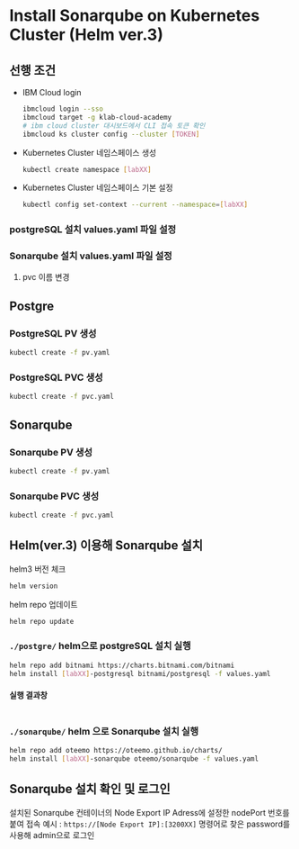 # Install Sonarqube on Kubernetes Cluster (Helm ver.3)

## 선행 조건
- IBM Cloud login
    ```bash
    ibmcloud login --sso
    ibmcloud target -g klab-cloud-academy
    # ibm cloud cluster 대시보드에서 CLI 접속 토큰 확인
    ibmcloud ks cluster config --cluster [TOKEN]
    ```
- Kubernetes Cluster 네임스페이스 생성
    ```bash
    kubectl create namespace [labXX]
    ```
- Kubernetes Cluster 네임스페이스 기본 설정 
    ```bash
    kubectl config set-context --current --namespace=[labXX]
    ```
### postgreSQL 설치 values.yaml 파일 설정
### Sonarqube 설치 values.yaml 파일 설정
1. pvc 이름 변경


## Postgre
### PostgreSQL PV 생성
```bash
kubectl create -f pv.yaml
```
### PostgreSQL PVC 생성
```bash
kubectl create -f pvc.yaml
```
## Sonarqube
### Sonarqube PV 생성
```bash
kubectl create -f pv.yaml
```
### Sonarqube PVC 생성
```bash
kubectl create -f pvc.yaml
```

## Helm(ver.3) 이용해 Sonarqube 설치
helm3 버전 체크 
```bash
helm version
```
helm repo 업데이트 
```bash
helm repo update
```

### `./postgre/` helm으로 postgreSQL 설치 실행
```bash
helm repo add bitnami https://charts.bitnami.com/bitnami
helm install [labXX]-postgresql bitnami/postgresql -f values.yaml
```
#### 실행 결과창
```bash

```

### `./sonarqube/` helm 으로 Sonarqube 설치 실행 
```bash
helm repo add oteemo https://oteemo.github.io/charts/
helm install [labXX]-sonarqube oteemo/sonarqube -f values.yaml
```

## Sonarqube 설치 확인 및 로그인
설치된 Sonarqube 컨테이너의 Node Export IP Adress에 설정한 nodePort 번호를 붙여 접속
예시 : `https://[Node Export IP]:[3200XX]`
명령어로 찾은 password를 사용해 admin으로 로그인 